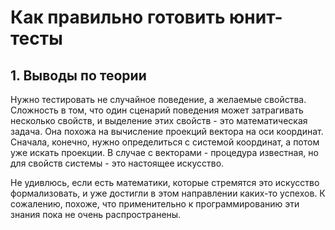 # Как правильно готовить юнит-тесты

## 1. Выводы по теории
Нужно тестировать не случайное поведение, а желаемые свойства.
Сложность в том, что один сценарий поведения
может затрагивать несколько свойств,
и выделение этих свойств - это математическая задача.
Она похожа на вычисление проекций вектора на оси координат.
Сначала, конечно, нужно определиться с системой координат,
а потом уже искать проекции.
В случае с векторами - процедура известная,
но для свойств системы - это настоящее искусство.

Не удивлюсь, если есть математики,
которые стремятся это искусство формализовать,
и уже достигли в этом направлении каких-то успехов.
К сожалению, похоже, что применительно к программированию
эти знания пока не очень распространены.

